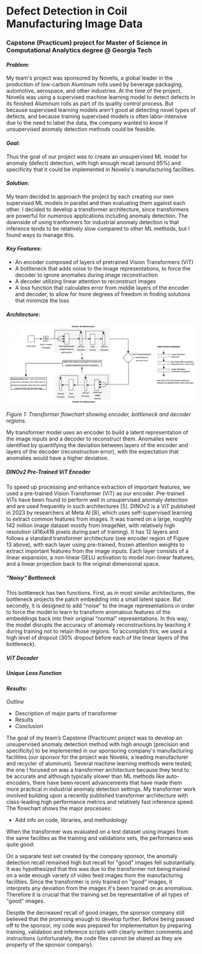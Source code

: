 # Defect Detection in Coil Manufacturing Image Data

### Capstone (Practicum) project for Master of Science in Computational Analytics degree @ Georgia Tech

  
#### *Problem:*  
My team's project was sponsored by Novelis, a global leader in the production of low-carbon Aluminum rolls used by beverage packaging, automotive, aerospace, and other industries. At the time of the project, Novelis was using a supervised machine learning model to detect defects in its finished Aluminum rolls as part of its quality control process. But because supervised learning models aren't good at detecting novel types of defects, and because training supervised models is often labor-intensive due to the need to label the data, the company wanted to know if unsupervised anomaly detection methods could be feasible. 

#### *Goal:* 
Thus the goal of our project was to create an unsupervised ML model for anomaly (defect) detection, with high enough recall (around 95%) and specificity that it could be implemented in Novelis's manufacturing facilities. 

#### *Solution:*
My team decided to approach the project by each creating our own supervised ML models in parallel and then evaluating them against each other. I decided to develop a transformer architecture, since transformers are powerful for numerous applications including anomaly detection. The downside of using tranformers for industrial anomaly detection is that inference tends to be relatively slow compared to other ML methods, but I found ways to manage this. 

#### *Key Features:*
- An encoder composed of layers of pretrained Vision Transformers (ViT)
- A bottleneck that adds noise to the image representations, to force the decoder to ignore anomalies during image reconstruction
- A decoder utilizing linear attention to reconstruct images
- A loss function that calculates error from middle layers of the encoder and decoder, to allow for more degrees of freedom in finding solutions that minimize the loss

#### *Architecture:*


<img src="./images/transformer_figure.png" width="920" alt="A flow diagram of the transformer architecture showing the encoder, the bottleneck, and the decoder">

*Figure 1: Transformer flowchart showing encoder, bottleneck and decoder regions.*  

My transformer model uses an encoder to build a latent representation of the image inputs and a decoder to reconstruct them. Anomalies were identified by quantifying the deviation between layers of the encoder and layers of the decoder (reconstruction error), with the expectation that anomalies would have a higher deviation.

##### *DINOv2 Pre-Trained ViT Encoder*  
To speed up processing and enhance extraction of important features, we used a pre-trained Vision Transformer (ViT) as our encoder. Pre-trained ViTs have been found to
perform well in unsupervised anomaly detection and are used frequently in such
architectures [5]. DINOv2 is a ViT published in 2023 by researchers at Meta AI [8], which
uses self-supervised learning to extract common features from images. It was trained on a
large, roughly 142 million image dataset mostly from ImageNet, with relatively high
resolution (416x416 pixels during part of training). It has 12 layers and follows a standard
transformer architecture (see encoder region of Figure 13 above), with each layer using
pre-trained, frozen attention weights to extract important features from the image inputs.
Each layer consists of a linear expansion, a non-linear GELU activation to model non-linear
features, and a linear projection back to the original dimensional space.  

##### *"Noisy" Bottleneck*  
This bottleneck has two functions. First, as in most similar architectures, the
bottleneck projects the patch embedding into a small latent space. But secondly, it is
designed to add “noise” to the image representations in order to force the model to learn
to transform anomalous features of the embeddings back into their original “normal”
representations. In this way, the model disrupts the accuracy of anomaly reconstructions
by teaching it during training not to retain those regions. To accomplish this, we used a high
level of dropout (30% dropout before each of the linear layers of the bottleneck).

##### *ViT Decoder*  

##### *Unique Loss Function*  

#### *Results:*

*Outline*  
* Description of major parts of transformer
* Results
* Conclusion

The goal of my team’s Capstone (Practicum) project was to develop an unsupervised anomaly detection method with high enough [precision and specificity] to be implemented in our sponsoring company's manufacturing facilities (our sponsor for the project was Novelis, a leading manufacturer and recycler of aluminum). Several machine learning methods were tested; the one I focused on was a transformer architecture because they tend to be accurate and although typically slower than ML methods like auto-encoders, there have been recent advancements that have made them more practical in industrial anomaly detection settings. My transformer work involved building upon a recently published transformer architecture with class-leading high performance metrics and relatively fast inference speed. The flowchart shows the major processes:


- Add info on code, libraries, and methodology
  
When the transformer was evaluated on a test dataset using images from the same facilites as the training and validations sets, the performance was quite good:

On a separate test set created by the company sponsor, the anomaly detection recall remained high but recall for "good" images fell substantially. It was hypothesized that this was due to the transformer not being trained on a wide enough variety of video feed images from the manufacturing facilities. Since the transformer is only trained on "good" images, it interprets any deviation from the images it's been trained on as anomalous. Therefore it is crucial that the training set be representative of all types of "good" images. 

Despite the decreased recall of good images, the sponsor company still believed that the promising enough to develop further. Before being passed off to the sponsor, my code was prepared for implementation by preparing training, validation and inference scripts with clearly written comments and instructions (unfortunately, the code files cannot be shared as they are property of the sponsor company). 
